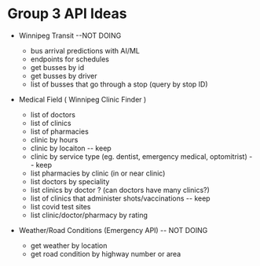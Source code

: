 # Group 3 API Ideas

* Winnipeg Transit --NOT DOING
    * bus arrival predictions with AI/ML
    * endpoints for schedules
    * get busses by id
    * get busses by driver
    * list of busses that go through a stop (query by stop ID)

* Medical Field ( Winnipeg Clinic Finder )
    * list of doctors
    * list of clinics
    * list of pharmacies
    * clinic by hours
    * clinic by locaiton -- keep
    * clinic by service type (eg. dentist, emergency medical, optomitrist) -- keep
    * list pharmacies by clinic (in or near clinic)
    * list doctors by speciality
    * list clinics by doctor ? (can doctors have many clinics?)
    * list of clinics that administer shots/vaccinations -- keep
    * list covid test sites
    * list clinic/doctor/pharmacy by rating

* Weather/Road Conditions (Emergency API) -- NOT DOING
    * get weather by location
    * get road condition by highway number or area